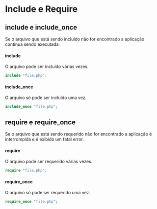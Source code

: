 # Include e Require

## include e include_once
Se o arquivo que está sendo incluído não for encontrado a aplicação continua sendo executada.
#### include
O arquivo pode ser incluído várias vezes.
```php
include "file.php";
```
#### include_once
O arquivo só pode ser incluído uma vez.
```php
include_once "file.php";
```


## require e require_once
Se o arquivo que está sendo requerido não for encontrado a aplicação é interrompida e é exibido um fatal error.

#### require
O arquivo pode ser requerido várias vezes.
```php
require "file.php";
```
#### require_once
O arquivo só pode ser requerido uma vez.
```php
require_once "file.php";
```
<!--stackedit_data:
eyJoaXN0b3J5IjpbMjAwODE4NTY5OV19
-->